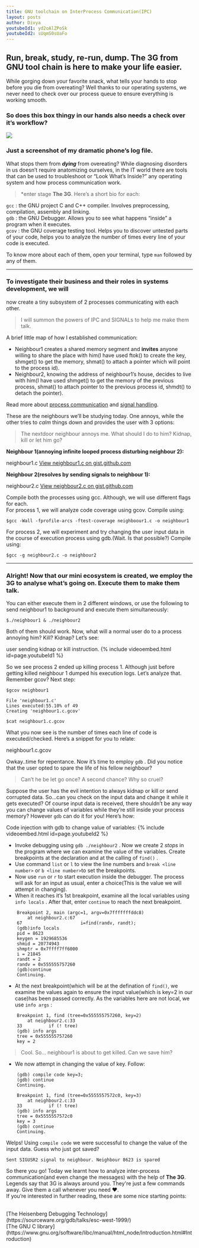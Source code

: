 ```yaml
---
title: GNU toolchain on InterProcess Communication(IPC)
layout: posts
author: Divya
youtubeId1: yd2oAlZPoSk
youtubeId2: sUqmS0sUaFo
---
```

## Run, break, study, re-run, dump. The 3G from GNU tool chain is here to make your life easier.

While gorging down your favorite snack, what tells your hands to stop before you
die from overeating? Well thanks to our operating systems, we never need to
check over our process queue to ensure everything is working smooth.

### So does this box thingy in our hands also needs a check over it’s workflow?

![](https://cdn-images-1.medium.com/max/800/1*CIjdZa3Zvh7WZd79aZduVA.jpeg)<br>
### Just a screenshot of my dramatic phone’s log file.

What stops them from ***dying*** from overeating? While diagnosing disorders in
us doesn’t require anatomizing ourselves, in the IT world there are tools that
can be used to troubleshoot or “Look What’s Inside?” any operating system and
how process communication work.

> *enter stage **The 3G**. Here’s a short bio for each:

`gcc` : the GNU project C and C++ compiler. Involves preprocessing, compilation,
assembly and linking.<br> `gdb` : the GNU Debugger. Allows you to see what
happens “inside” a program when it executes.<br> `gcov` : the GNU coverage
testing tool. Helps you to discover untested parts of your code, helps you to
analyze the number of times every line of your code is executed.

To know more about each of them, open your terminal, type `man` followed by any
of them.

*****

### To investigate their business and their roles in systems development, we will
now create a tiny subsystem of 2 processes communicating with each other.

> I will summon the powers of IPC and SIGNALs to help me make them talk.

A brief little map of how I established communication:

* Neighbour1 creates a shared memory segment and **invites** anyone willing to
share the place with him(I have used ftok() to create the key, shmget() to get
the memory, shmat() to attach a pointer which will point to the process id).
* Neighbour2, knowing the address of neighbour1’s house, decides to live with
him(I have used shmget() to get the memory of the previous process, shmat() to
attach pointer to the previous process id, shmdt() to detach the pointer).

Read more about [process
communication](https://www.ibm.com/support/knowledgecenter/en/SSLTBW_2.3.0/com.ibm.zos.v2r3.bpxbd00/rftok.htm)
and [signal
handling](http://www.csl.mtu.edu/cs4411.ck/www/NOTES/signal/kill.html).

These are the neighbours we’ll be studying today. One annoys, while the other
tries to *calm* things down and provides the user with 3 options:

> The nextdoor neighbour annoys me. What should I do to him? Kidnap, kill or let
> him go?

**Neighbour 1(annoying infinite looped process disturbing neighbour 2):**

<span class="figcaption_hack">neighbour1.c</span>
[View neighbour1.c on gist.github.com](https://gist.github.com/rachejazz/88576904694064f51f58e9602b8c460b)

**Neighbour 2(resolves by sending signals to neighbour 1):**

<span class="figcaption_hack">neighbour2.c</span>
[View neighbour2.c on gist.github.com](https://gist.github.com/rachejazz/3228be9f0a74cbf1ab1c5674e110db6b)

Compile both the processes using gcc. Although, we will use different flags for
each. <br> For process 1, we will analyze code coverage using gcov. Compile
using:

    $gcc -Wall -fprofile-arcs -ftest-coverage neighboour1.c -o neighbour1

For process 2, we will experiment and try changing the user input data in the
course of execution process using gdb.(Wait. Is that possible?) Compile using:

    $gcc -g neighbour2.c -o neighbour2

*****

### Alright! Now that our mini ecosystem is created, we employ the 3G to analyse what’s going on. Execute them to make them talk. 
You can either execute them in 2 different windows, or use the following to send neighbour1 to background and execute them simultaneously:

    $./neighbour1 & ./neighbour2

Both of them should work. Now, what will a normal user do to a process annoying
him? Kill? Kidnap? Let’s see:

<span class="figcaption_hack">user sending kidnap or kill instruction.</span>
{% include videoembed.html id=page.youtubeId1 %}

So we see process 2 ended up killing process 1. Although just before getting
killed neighbour 1 dumped his execution logs. Let’s analyze that. Remember gcov?
Next step:

    $gcov neighbour1

    File 'neighbour1.c'
    Lines executed:55.10% of 49
    Creating 'neighbour1.c.gcov'

    $cat neighbour1.c.gcov

What you now see is the number of times each line of code is executed/checked.
Here’s a snippet for you to relate:

[](https://cdn-images-1.medium.com/max/800/1*J7iNcgoUYDZvbiCQl1iFlw.png)
<span class="figcaption_hack">neighbour1.c.gcov</span>

Owkay..time for repentance. Now it’s time to employ `gdb` . Did you notice that
the user opted to spare the life of his fellow neighbour?

> Can’t he be let go once? A second chance? Why so cruel?

Suppose the user has the evil intention to always kidnap or kill or send
corrupted data. So…can you check on the input data and change it while it gets
executed? Of course input data is received, there shouldn’t be any way you can
change values of variables while they’re still inside your process memory?
However `gdb` can do it for you! Here’s how:

Code injection with gdb to change value of variables:
{% include videoembed.html id=page.youtubeId2 %}

* Invoke debugging using `gdb ./neighbour2` . Now we create 2 *stops* in the
program where we can examine the value of the variables. Create breakpoints at
the declaration and at the calling of `find()` .
* Use command `list` or `l` to view the line numbers and `break <line number>` or
`b <line number>`to set the breakpoints.
* Now use `run` or `r` to start execution inside the debugger. The process will ask
for an input as usual, enter a choice(This is the value we will attempt in
changing).
* When it reaches it’s 1st breakpoint, examine all the local variables using `info
locals` . After that, enter `continue` to reach the next breakpoint.
```
    Breakpoint 2, main (argc=1, argv=0x7fffffffddc8)
        at neighbour2.c:67
    67                      i=find(randv, randt);
    (gdb)info locals
    pid = 8623
    keygen = 1929685536
    shmid = 20774943
    shmptr = 0x7ffff7ff6000
    i = 21845
    randt = 2
    randv = 0x555555757260
    (gdb)continue
    Continuing.
```

* At the next breakpoint(which will be at the defination of `find()`, we examine
the values again to ensure the input value(which is key=2 in our case)has been
passed correctly. As the variables here are not local, we use `info args` :
```
    Breakpoint 1, find (tree=0x555555757260, key=2)
        at neighbour2.c:33
    33          if (! tree)
    (gdb) info args
    tree = 0x555555757260
    key = 2
```

> Cool. So… neighbour1 is about to get killed. Can we save him?

* We now attempt in changing the value of key. Follow:
```
    (gdb) compile code key=3;
    (gdb) continue
    Continuing.

    Breakpoint 1, find (tree=0x5555557572c0, key=3)
        at neighbour2.c:33
    33          if (! tree)
    (gdb) info args
    tree = 0x5555557572c0
    key = 3
    (gdb) continue
    Continuing.
```

Welps! Using `compile code` we were successful to change the value of the input
data. Guess who just got saved?

    Sent SIGUSR2 signal to neighbour. Neighbour 8623 is spared

So there you go! Today we learnt how to analyze inter-process communication(and
even change the messages) with the help of **The 3G**. Legends say that 3G is
always around you. They're just a few commands away. Give them a call whenever
you need ❤.<br> If you’re interested in further reading, these are some nice
starting points:

<br> 
[The Heisenberg Debugging Technology](https://sourceware.org/gdb/talks/esc-west-1999/)<br>
[The GNU C library](https://www.gnu.org/software/libc/manual/html_node/Introduction.html#Introduction)

